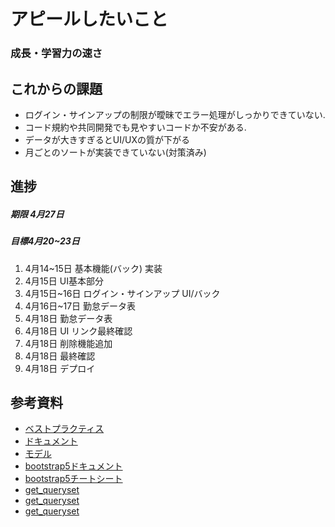 # アピールしたいこと
### 成長・学習力の速さ
## これからの課題
- ログイン・サインアップの制限が曖昧でエラー処理がしっかりできていない.
- コード規約や共同開発でも見やすいコードか不安がある.
- データが大きすぎるとUI/UXの質が下がる
- 月ごとのソートが実装できていない(対策済み)

## 進捗
##### 期限 4月27日
##### 目標4月20~23日
1. 4月14~15日 基本機能(バック) 実装
2. 4月15日 UI基本部分
3. 4月15日~16日 ログイン・サインアップ UI/バック
4. 4月16日~17日 勤怠データ表
5. 4月18日 勤怠データ表
6. 4月18日 UI リンク最終確認
7. 4月18日 削除機能追加
8. 4月18日 最終確認
9. 4月18日 デプロイ

## 参考資料
- [ベストプラクティス](https://create-it-myself.com/know-how/best-practices-for-getting-started-with-django-development/)
- [ドキュメント](https://docs.djangoproject.com/ja/4.0/)
- [モデル](https://qiita.com/okoppe8/items/a1149b2be54441951de1)
- [bootstrap5ドキュメント](https://getbootstrap.jp/)
- [bootstrap5チートシート](https://bootstrap-cheatsheet.themeselection.com/)
- [get_queryset](https://thinkami.hatenablog.com/entry/2016/03/17/003140)
- [get_queryset](https://noauto-nolife.com/post/django-post-request/)
- [get_queryset](https://qiita.com/keishi04hrikzira/items/ecd9940a944d039cd5d3)

